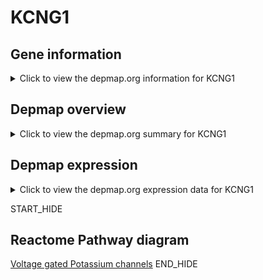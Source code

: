 <h1>KCNG1</h1>

<h2>Gene information</h2>
<details>
  <summary>Click to view the depmap.org information for KCNG1</summary>
  <iframe src="https://depmap.org/portal/gene/KCNG1?tab=about" style="border:none;width:100%;height:800px"></iframe>
</details>

<h2>Depmap overview</h2>
<details>
  <summary>Click to view the depmap.org summary for KCNG1</summary>
  <iframe src="https://depmap.org/portal/gene/KCNG1?tab=overview" style="border:none;width:100%;height:800px"></iframe>
</details>

<h2>Depmap expression</h2>
<details>
  <summary>Click to view the depmap.org expression data for KCNG1</summary>
  <iframe src="https://depmap.org/portal/gene/KCNG1?tab=characterization" style="border:none;width:100%;height:800px"></iframe>
</details>


START_HIDE
<h2>Reactome Pathway diagram</h2>
<a href="https://reactome.org/PathwayBrowser/#/R-HSA-1296072">Voltage gated Potassium channels</a>
END_HIDE


